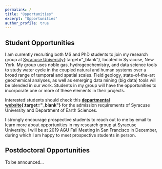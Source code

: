 ```yaml
---
permalink: /
title: "Opportunities"
excerpt: "Opportunities"
author_profile: true
---
```


## Student Opportunities
I am currently recruiting both MS and PhD students to join my research group at [Syracuse University](http://thecollege.syr.edu/people/faculty/pages/ear/Wen-Tao.html){:target="_blank"}, located in Syracuse, New York. My group uses noble gas, hydrogeochemistry, and data science tools to study water cycle in the coupled natural and human systems over a broad range of temporal and spatial scales. Field geology, state-of-the-art geochemical analyses, as well as emerging data mining (big data) tools will be blended in our work. Students in my group will have the opportunities to incorporate one or more of these elements in their projects.

Interested students should check this **[departmental website](http://earthsciences.syr.edu/academics/g-program.html){:target="_blank"}** for the admission requirements of Syracuse University and Department of Earth Sciences.

I strongly encourage prospective students to reach out to me by email to learn more about opportunities in my research group at Syracuse University. I will be at 2019 AGU Fall Meeting in San Francisco in December, during which I am happy to meet prospective students in person.

## Postdoctoral Opportunities

To be announced...
